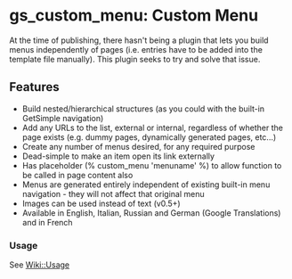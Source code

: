 gs_custom_menu: Custom Menu
===========================

At the time of publishing, there hasn't being a plugin that lets you build menus independently of pages (i.e. entries have to be added into the template file manually). This plugin seeks to try and solve that issue.

## Features

+ Build nested/hierarchical structures (as you could with the built-in GetSimple navigation)
+ Add any URLs to the list, external or internal, regardless of whether the page exists (e.g. dummy pages, dynamically generated pages, etc...)
+ Create any number of menus desired, for any required purpose
+ Dead-simple to make an item open its link externally
+ Has placeholder (% custom_menu 'menuname' %) to allow function to be called in page content also
+ Menus are generated entirely independent of existing built-in menu navigation - they will not affect that original menu
+ Images can be used instead of text (v0.5+)
+ Available in English, Italian, Russian and German (Google Translations) and in French

### Usage
See [Wiki::Usage](https://github.com/lokothodida/gs_custom_menu/wiki/Usage)
